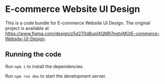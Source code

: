 
  # E-commerce Website UI Design

  This is a code bundle for E-commerce Website UI Design. The original project is available at https://www.figma.com/design/z5d270d8uplXQMR7pgtxMO/E-commerce-Website-UI-Design.

  ## Running the code

  Run `npm i` to install the dependencies.

  Run `npm run dev` to start the development server.
  